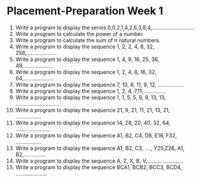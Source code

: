 # Placement-Preparation Week 1
1. Write a program to display the series 0,0,2,1,4,2,6,3,8,4,……………………….
2. Write a program to calculate the power of a number.
3. Write a program to calculate the sum of n natural numbers.
4. Write a program to display the sequence 1, 2, 2, 4, 8, 32, 256,………………..
5. Write a program to display the sequence 1, 4, 9, 16, 25, 36, 49,………………..
6. Write a program to display the sequence 1, 2, 4, 8, 16, 32, 64,………………..
7. Write a program to display the sequence 7, 10, 8, 11, 9, 12, .................
8. Write a program to display the sequence 1, 2, 4, 7,11,……………
9. Write a program to display the sequence 1, 1, 5, 5, 9, 9, 13, 13, ………………………..
10. Write a program to display the sequence 21, 9, 21, 11, 21, 13, 21, .................
11. Write a program to display the sequence 14, 28, 20, 40, 32, 64, ...………………..
12. Write a program to display the sequence A1, B2, C4, D8, E16, F32, .................
13. Write a program to display the sequence A1, B2, C3, …., Y25,Z26, A1, B2,……………
14. Write a program to display the sequence A, Z, X, B, V,……………………
15. Write a program to display the sequence BCA1, BCB2, BCC3, BCD4, …………………
